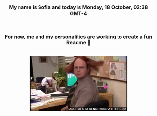 


<div align="center">
<h3 >My name is Sofia and today is Monday, 18 October, 02:38 GMT-4</h3><br>
<h3 >For now, me and my personalities are working to create a fun Readme 👋
</h3><br>
<img src='img/dwight.gif' alt='working...'/>
</div>
